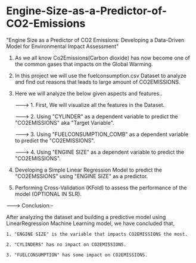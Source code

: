 # Engine-Size-as-a-Predictor-of-CO2-Emissions

"Engine Size as a Predictor of CO2 Emissions: Developing a Data-Driven Model for Environmental Impact Assessment"

1. As we all know Co2Emissions(Carbon dioxide) has now become one of the common gases that impacts on the Global Warming.

2. In this project we will use the fuelconsumption.csv Dataset to analyze and find out reasons that leads to large amount of CO2EMISSIONS.

3. Here we will analyze the below given aspects and features..
 
    ---> 1. First, We will visualize all the features in the Dataset.
    
    ---> 2. Using "CYLINDER" as a dependent variable to predict the "CO2EMISSIONS" aka "Target Variable".
    
    ---> 3. Using "FUELCONSUMPTION_COMB" as a dependent variable to predict the "CO2EMISSIONS".
    
    ---> 4. Using "ENGINE SIZE" as a dependent variable to predict the "CO2EMISSIONS".
    

4. Developing a Simple Linear Regression Model to predict the "CO2EMSSIONS" using "ENGINE SIZE" as a predictor.

5. Performing Cross-Validation (KFold) to assess the performance of the model (OPTIONAL IN SLR).

---> Conclusion:-

After analyzing the dataset and building a predictive model using LinearRegression Machine Learning model, we have concluded that,

    1. "ENGINE SIZE" is the variable that impacts CO2EMISSIONS the most.
    
    2. "CYLINDERS" has no impact on CO2EMISSIONS.
    
    3. "FUELCONSUMPTION" has some impact on CO2EMISSIONS.
